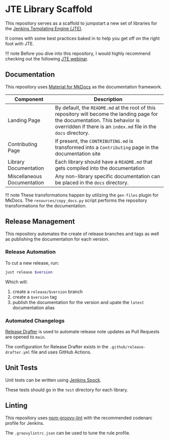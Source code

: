 # JTE Library Scaffold

This repository serves as a scaffold to jumpstart a new set of libraries for the [Jenkins Templating Engine (JTE)](https://plugins.jenkins.io/templating-engine).

It comes with some best practices baked in to help you get off on the right foot with JTE.

!!! note
    Before you dive into this repository, I would highly recommend checking out the following [JTE webinar](http://www.youtube.com/watch?v=FYLaoqn0pDE). 

## Documentation 

This repository uses [Material for MkDocs](https://squidfunk.github.io/mkdocs-material/) as the documentation framework.

| Component                   | Description                                                                                                                                                                                          |
|-----------------------------|------------------------------------------------------------------------------------------------------------------------------------------------------------------------------------------------------|
| Landing Page                | By default, the `README.md` at the root of this repository will become the landing page for the documentation.   This behavior is overridden if there is an `index.md` file in the `docs` directory. |
| Contributing Page           | If present, the `CONTRIBUTING.md` is transformed into a `Contributing` page in the documentation site                                                                                                |
| Library Documentation       | Each library should have a `README.md` that gets compiled into the documentation                                                                                                                     |
| Miscellaneous Documentation | Any non-library specific documentation can be placed in the `docs` directory.                                                                                                                        |

!!! note
    These transformations happen by utilizing the `gen-files` plugin for MkDocs. The `resources/copy_docs.py` script performs the repository transformations for the documentation.

## Release Management

This repository automates the create of release branches and tags as well as publishing the documentation for each version.

### Release Automation

To cut a new release, run: 

``` bash
just release $version
```

Which will:

1. create a `release/$version` branch
2. create a `$version` tag
3. publish the documentation for the version and upate the `latest` documentation alias


### Automated Changelogs

[Release Drafter](https://github.com/release-drafter/release-drafter) is used to automate release note updates as Pull Requests are opened to `main`. 

The configuration for Release Drafter exists in the `.github/release-drafter.yml` file and uses GitHub Actions. 

## Unit Tests

Unit tests can be written using [Jenkins Spock](https://github.com/ExpediaGroup/jenkins-spock).

These tests should go in the `test` directory for each library.

## Linting

This repository uses [npm-groovy-lint](https://github.com/nvuillam/npm-groovy-lint) with the recommended codenarc profile for Jenkins. 

The `.groovylintrc.json` can be used to tune the rule profile. 